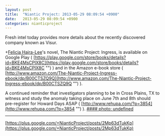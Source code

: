 ```yaml
---
layout: post
title:  "Niantic Project: 2013-05-29 08:09:54 +0900"
date:   2013-05-29 08:09:54 +0900
categories: nianticproject
---
```

Fresh intel today provides more details about the recently discovered company known as Visur.

+[Felicia Hajra-Lee](https://plus.google.com/118344555717370644832 "")'s novel, The Niantic Project: Ingress, is available on Google Play ( [https://play.google.com/store/books/details?id=BKE4MsCPlX8C](https://play.google.com/store/books/details?id=BKE4MsCPlX8C "") ) and in the Amazon e-book store ( [http://www.amazon.com/The-Niantic-Project-Ingress-ebook/dp/B00CTSZQ9Q](http://www.amazon.com/The-Niantic-Project-Ingress-ebook/dp/B00CTSZQ9Q "") ).

A continued reminder that investigators planning to be in Cross Plains, TX to witness and study the anomaly taking place on June 7th and 8th should pre-register for Howard Days ASAP ( [http://www.rehupa.com/?p=3854](http://www.rehupa.com/?p=3854 "") ).
[#### photo: undefined](https://lh4.googleusercontent.com/-Zsww1pRMbEA/UaU4P14L8BI/AAAAAAAAG08/_2SB0X_n7_0/s0-d/visurprofile.png "")
- - -
[https://plus.google.com/+NianticProject/posts/2Mp63dTukKp](https://plus.google.com/+NianticProject/posts/2Mp63dTukKp)
